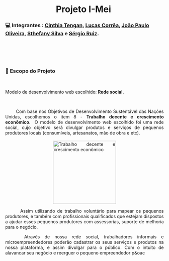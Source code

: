 <h1 style="text-align: center;"><strong>Projeto I-Mei&nbsp;</strong></h1>
<h3><strong>💻 </strong><strong>Integrantes : <a href="https://github.com/cinthiatengan">Cinthia Tengan</a>, <a href="https://github.com/CorreaArams">Lucas Corr&ecirc;a</a>, <a href="https://github.com/JoaoPauloO">Jo&atilde;o Paulo Oliveira</a>, <a href="https://github.com/sthefany0011">Sthefany Silva</a> e <a href="https://github.com/ruizseh">S&eacute;rgio Ruiz</a>.</strong></h3>
<p>&nbsp;</p>
<h3><strong>&nbsp;</strong></h3>
<h3><strong>🎯 </strong><strong>Escopo do Projeto</strong></h3>
<p>&nbsp;</p>
<p><span style="font-weight: 400;">Modelo de desenvolvimento web escolhido: <strong>Rede social.</strong></span></p>
<p>&nbsp;</p>
<p style="text-align: justify;"><span style="font-weight: 400;">&nbsp; &nbsp; &nbsp; &nbsp;Com base nos Objetivos de Desenvolvimento Sustent&aacute;vel das Na&ccedil;&otilde;es Unidas, escolhemos o item 8 - </span><strong>Trabalho decente e crescimento econ&ocirc;mico. </strong><span style="font-weight: 400;">&nbsp;O modelo de desenvolvimento web escolhido foi uma rede social, cujo objetivo ser&aacute; divulgar produtos e servi&ccedil;os de pequenos produtores locais (consum&iacute;veis, artesanatos, m&atilde;o de obra e etc).&nbsp;</span>&nbsp; <br /><br /><img style="display: block; margin-left: auto; margin-right: auto;" src="https://portal.trt12.jus.br/sites/default/files/inline-images/8%20ods.png" alt="Trabalho decente e crescimento econ&ocirc;mico" width="200" height="200" /></p>
<p style="text-align: justify;"><span style="font-weight: 400;">&nbsp; &nbsp; &nbsp; &nbsp;Assim utilizando de trabalho volunt&aacute;rio para mapear os pequenos produtores, e tamb&eacute;m com profissionais qualificados que estejam dispostos a ajudar esses pequenos produtores com assessorias, suporte de melhoria para o neg&oacute;cio.&nbsp;&nbsp;&nbsp;</span></p>
<p style="text-align: justify;"><span style="font-weight: 400;">&nbsp; &nbsp; Atrav&eacute;s de nossa rede social, trabalhadores informais e microempreendedores poder&atilde;o cadastrar os seus servi&ccedil;os e produtos na nossa plataforma, e assim divulgar para o p&uacute;blico. Com o intuito de alavancar seu neg&oacute;cio e reerguer o pequeno empreendedor p&oac
